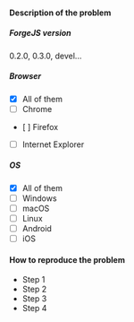 
<!--- Provide a general summary of the issue in the Title above -->

<!--- (This is NOT a help site, please read the guidelines above before posting) -->

#### Description of the problem

<!--- If you're describing a bug, tell us what should happen, and what happends instead of the expected behavior -->
<!--- If you're suggesting a feature, tell us how it should work -->

##### ForgeJS version

<!--- Specify the version of ForgeJS used -->

0.2.0, 0.3.0, devel...

##### Browser

<!--- Specify the browser used and its version -->

- [x] All of them
- [ ] Chrome
- [ ] Firefox
- [ ] Internet Explorer

##### OS

<!--- Specify the operating system used and its version -->

- [x] All of them
- [ ] Windows
- [ ] macOS
- [ ] Linux
- [ ] Android
- [ ] iOS

#### How to reproduce the problem

<!--- Provide something that permits us to reproduce the problem and better identify it -->
<!--- If possible, link your project or link some code -->

- Step 1
- Step 2
- Step 3
- Step 4
